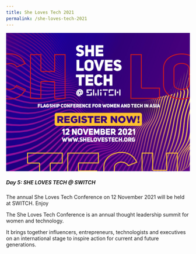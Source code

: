 ```yaml
---
title: She Loves Tech 2021
permalink: /she-loves-tech-2021
---
```

![Alt text for image on Isomer site](/images/SLT_Opt05_1200x900_R019.jpg)

##### Day 5: SHE LOVES TECH @ SWITCH

The annual She Loves Tech Conference on 12 November 2021 will be held at SWITCH. Enjoy 

The She Loves Tech Conference is an annual thought leadership summit for women and technology.

It brings together influencers, entrepreneurs, technologists and executives on an international stage to inspire action for current and future generations.